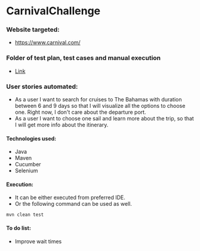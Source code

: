 # CarnivalChallenge

### Website targeted:
- https://www.carnival.com/

### Folder of test plan, test cases and manual execution
- [Link](https://drive.google.com/drive/folders/1ZQ2IWnL1xbQG2ViuyHX-CVanxeKTtnJ3?usp=sharing)


### User stories automated:
- As a user I want to search for cruises to The Bahamas with duration between 6 and 9 days so that I will visualize all the options to choose one. Right now, I don't care about the departure port.
- As a user I want to choose one sail and learn more about the trip, so that I will get more info about the itinerary.


#### Technologies used:
- Java
- Maven
- Cucumber
- Selenium

#### Execution:
- It can be either executed from preferred IDE.
- Or the following command can be used as well.
```
mvn clean test
```


#### To do list:
- Improve wait times
